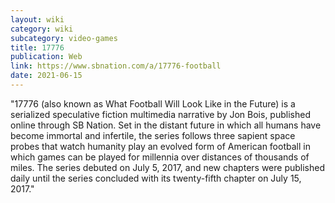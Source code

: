 ```yaml
---
layout: wiki
category: wiki
subcategory: video-games
title: 17776
publication: Web
link: https://www.sbnation.com/a/17776-football
date: 2021-06-15
---
```


"17776 (also known as What Football Will Look Like in the Future) is a serialized speculative fiction multimedia narrative by Jon Bois, published online through SB Nation. Set in the distant future in which all humans have become immortal and infertile, the series follows three sapient space probes that watch humanity play an evolved form of American football in which games can be played for millennia over distances of thousands of miles. The series debuted on July 5, 2017, and new chapters were published daily until the series concluded with its twenty-fifth chapter on July 15, 2017."
